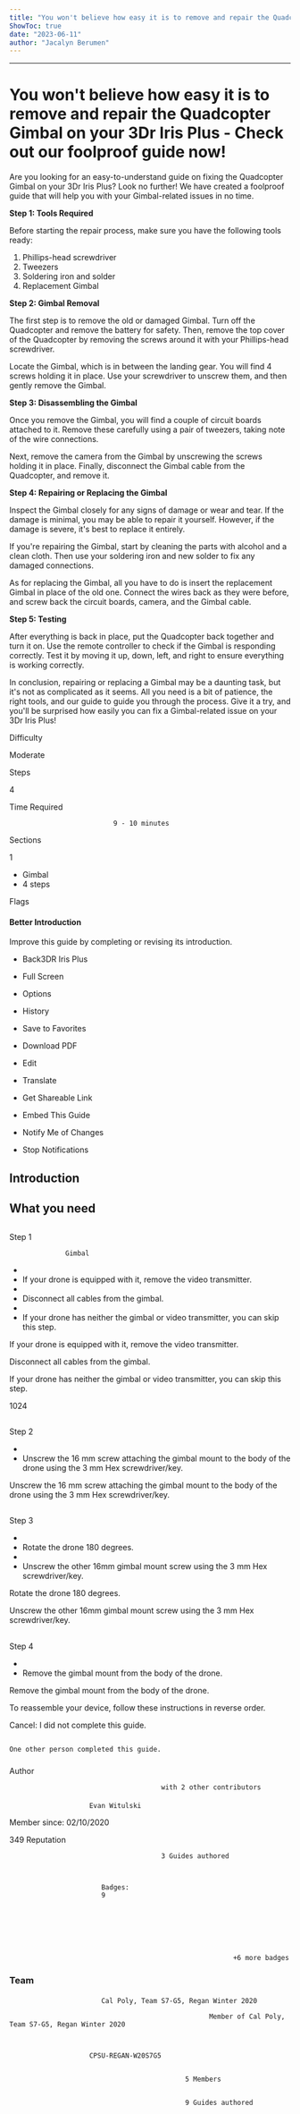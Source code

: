 ```yaml
---
title: "You won't believe how easy it is to remove and repair the Quadcopter Gimbal on your 3Dr Iris Plus - Check out our foolproof guide now!"
ShowToc: true 
date: "2023-06-11"
author: "Jacalyn Berumen"
---
```

*****
# You won't believe how easy it is to remove and repair the Quadcopter Gimbal on your 3Dr Iris Plus - Check out our foolproof guide now!

Are you looking for an easy-to-understand guide on fixing the Quadcopter Gimbal on your 3Dr Iris Plus? Look no further! We have created a foolproof guide that will help you with your Gimbal-related issues in no time.

**Step 1: Tools Required**

Before starting the repair process, make sure you have the following tools ready:

1. Phillips-head screwdriver
2. Tweezers
3. Soldering iron and solder
4. Replacement Gimbal

**Step 2: Gimbal Removal**

The first step is to remove the old or damaged Gimbal. Turn off the Quadcopter and remove the battery for safety. Then, remove the top cover of the Quadcopter by removing the screws around it with your Phillips-head screwdriver.

Locate the Gimbal, which is in between the landing gear. You will find 4 screws holding it in place. Use your screwdriver to unscrew them, and then gently remove the Gimbal.

**Step 3: Disassembling the Gimbal**

Once you remove the Gimbal, you will find a couple of circuit boards attached to it. Remove these carefully using a pair of tweezers, taking note of the wire connections.

Next, remove the camera from the Gimbal by unscrewing the screws holding it in place. Finally, disconnect the Gimbal cable from the Quadcopter, and remove it.

**Step 4: Repairing or Replacing the Gimbal**

Inspect the Gimbal closely for any signs of damage or wear and tear. If the damage is minimal, you may be able to repair it yourself. However, if the damage is severe, it's best to replace it entirely.

If you're repairing the Gimbal, start by cleaning the parts with alcohol and a clean cloth. Then use your soldering iron and new solder to fix any damaged connections.

As for replacing the Gimbal, all you have to do is insert the replacement Gimbal in place of the old one. Connect the wires back as they were before, and screw back the circuit boards, camera, and the Gimbal cable.

**Step 5: Testing**

After everything is back in place, put the Quadcopter back together and turn it on. Use the remote controller to check if the Gimbal is responding correctly. Test it by moving it up, down, left, and right to ensure everything is working correctly.

In conclusion, repairing or replacing a Gimbal may be a daunting task, but it's not as complicated as it seems. All you need is a bit of patience, the right tools, and our guide to guide you through the process. Give it a try, and you'll be surprised how easily you can fix a Gimbal-related issue on your 3Dr Iris Plus!






Difficulty
 



Moderate         
 








Steps
 
4
 



Time Required
 

                              9 - 10 minutes            
 


Sections
 
1
 
- Gimbal
 - 4 steps

 




Flags
 
#### Better Introduction
 
Improve this guide by completing or revising its introduction.
 
- Back3DR Iris Plus
 - Full Screen
 - Options

 
- History
 - Save to Favorites
 - Download PDF
 - Edit
 - Translate
 - Get Shareable Link
 - Embed This Guide
 - Notify Me of Changes
 - Stop Notifications

 
## Introduction
 
## What you need
 
## 

Step 1

                  Gimbal               


 
- 
 - If your drone is equipped with it, remove the video transmitter.
 - 
 - Disconnect all cables from the gimbal.
 - 
 - If your drone has neither the gimbal or video transmitter, you can skip this step.

 
If your drone is equipped with it, remove the video transmitter.
 
Disconnect all cables from the gimbal.
 
If your drone has neither the gimbal or video transmitter, you can skip this step.
 
1024
 
## 

Step 2


 
- 
 - Unscrew the 16 mm  screw attaching the gimbal mount to the body of the drone using the 3 mm Hex screwdriver/key.

 
Unscrew the 16 mm  screw attaching the gimbal mount to the body of the drone using the 3 mm Hex screwdriver/key.
 
## 

Step 3


 
- 
 - Rotate the drone 180 degrees.
 - 
 - Unscrew the other 16mm gimbal mount screw using the 3 mm Hex screwdriver/key.

 
Rotate the drone 180 degrees.
 
Unscrew the other 16mm gimbal mount screw using the 3 mm Hex screwdriver/key.
 
## 

Step 4


 
- 
 - Remove the gimbal mount from the body of the drone.

 
Remove the gimbal mount from the body of the drone.
 
To reassemble your device, follow these instructions in reverse order.
 

Cancel: I did not complete this guide.

 

                                                                                          One other person completed this guide.                                             
 
### 
Author

 

                                          with 2 other contributors 
 
#### 

                        Evan Witulski                     

 
Member since: 02/10/2020
 
349 Reputation
 

                                          3 Guides authored                  
 


                           Badges:
                           9


 

 


                                                            +6 more badges                           

 
### Team
 
#### 

                           Cal Poly, Team S7-G5, Regan Winter 2020                        

                                                      Member of Cal Poly, Team S7-G5, Regan Winter 2020 

 

                        CPSU-REGAN-W20S7G5                     
 

                                                5 Members                     
 

                                                9 Guides authored                     



